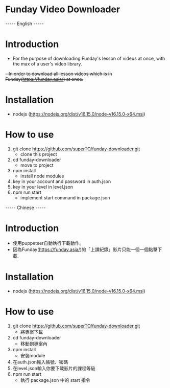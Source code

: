 # Funday Video Downloader

----- English -----
# Introduction
- For the purpose of downloading Funday's lesson of videos at once, with the max of a user's video library.

~~- In order to download all lesson videos which is in Funday(https://funday.asia/) at once.~~

# Installation
- nodejs (https://nodejs.org/dist/v16.15.0/node-v16.15.0-x64.msi)

# How to use
1. git clone https://github.com/superTO/funday-downloader.git
    - clone this project
2. cd funday-downloader
    - move to project
3. npm install
    - install node modules
4. key in your account and password in auth.json
5. key in your level in level.json
6. npm run start
    - implement start command in package.json

----- Chinese -----
# Introduction
- 使用puppeteer自動執行下載動作。
- 因為Funday(https://funday.asia/)的「上課紀錄」影片只能一個一個點擊下載.

# Installation
- nodejs (https://nodejs.org/dist/v16.15.0/node-v16.15.0-x64.msi)

# How to use
1. git clone https://github.com/superTO/funday-downloader.git
    - 將專案下載
2. cd funday-downloader
    - 移動到專案內
3. npm install
    - 安裝module
4. 在auth.json輸入帳號、密碼
5. 在level.json輸入你要下載影片的課程等級
6. npm run start
    - 執行 package.json 中的 start 指令
